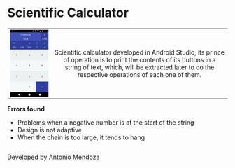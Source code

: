 <h1>Scientific Calculator</h1>
<table width="100%">
	<tr width="100%">
		<td width="20%">
			<img src="cover.png" width="100%"  style="float: left;">
		</td>
		<td width="80%" style="text-align: center;">
				Scientific calculator developed in Android Studio, its prince of operation is to print the contents of its buttons in a string of text, which, will be extracted later to do the respective operations of each one of them.
		</td>
	</tr>
</table>
<b>Errors found</b>
<ul>
	<li>Problems when a negative number is at the start of the string</li>
	<li>Design is not adaptive</li>
	<li>When the chain is too large, it tends to hang</li>
</ul>
<p style="float: left; width: 100%;">
	Developed by
	<a href="https://www.facebook.com/AntMenGo">
		Antonio Mendoza
	</a>
</p>
